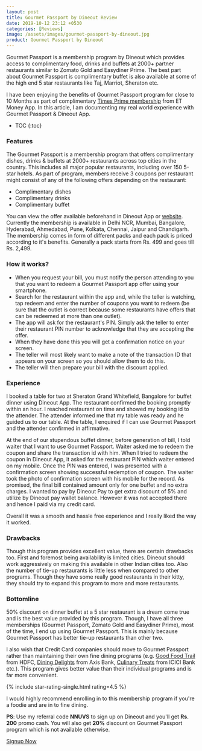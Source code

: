 ```yaml
---
layout: post
title: Gourmet Passport by Dineout Review
date: 2019-10-12 23:12 +0530
categories: [Reviews]
image: /assets/images/gourmet-passport-by-dineout.jpg
product: Gourmet Passport by Dineout
---
```


Gourmet Passport is a membership program by Dineout which provides access to complimentary food, drinks and buffets at 2000+ partner restaurants similar to Zomato Gold and Easydiner Prime. The best part about Gourmet Passport is complimentary buffet is also available at some of the high end 5 star restaurants like Taj, Marriot, Sheraton etc.

I have been enjoying the benefits of Gourmet Passport program for close to 10 Months as part of complimentary [Times Prime membership](/times-prime-membership-review/) from ET Money App. In this article, I am documenting my real world experience with Gourmet Passport & Dineout App.

<!-- prettier-ignore -->
* TOC
{:toc}

### Features

The Gourmet Passport is a membership program that offers complimentary dishes, drinks & buffets at 2000+ restaurants across top cities in the country. This includes all major popular restaurants, including over 150 5-star hotels. As part of program, members receive 3 coupons per restaurant might consist of any of the following offers depending on the restaurant:

- Complimentary dishes
- Complimentary drinks
- Complimentary buffet

You can view the offer available beforehand in Dineout App or [website](http://getgourmetpassport.com/). Currently the membership is available in Delhi NCR, Mumbai, Bangalore, Hyderabad, Ahmedabad, Pune, Kolkata, Chennai, Jaipur and Chandigarh. The membership comes in form of different packs and each pack is priced according to it's benefits. Generally a pack starts from Rs. 499 and goes till Rs. 2,499.

### How it works?

- When you request your bill, you must notify the person attending to you that you want to redeem a Gourmet Passport app offer using your smartphone.
- Search for the restaurant within the app and, while the teller is watching, tap redeem and enter the number of coupons you want to redeem (be sure that the outlet is correct because some restaurants have offers that can be redeemed at more than one outlet).
- The app will ask for the restaurant's PIN. Simply ask the teller to enter their restaurant PIN number to acknowledge that they are accepting the offer.
- When they have done this you will get a confirmation notice on your screen.
- The teller will most likely want to make a note of the transaction ID that appears on your screen so you should allow them to do this.
- The teller will then prepare your bill with the discount applied.

### Experience

I booked a table for two at Sheraton Grand Whitefield, Bangalore for buffet dinner using Dineout App. The restaurant confirmed the booking promptly within an hour. I reached restaurant on time and showed my booking id to the attender. The attender informed me that my table was ready and he guided us to our table. At the table, I enquired if I can use Gourmet Passport and the attender confirmed in affirmative.

At the end of our stupendous buffet dinner, before generation of bill, I told waiter that I want to use Gourmet Passport. Waiter asked me to redeem the coupon and share the transaction id with him. When I tried to redeem the coupon in Dineout App, it asked for the restaurant PIN which waiter entered on my mobile. Once the PIN was entered, I was presented with a confirmation screen showing successful redemption of coupon. The waiter took the photo of confirmation screen with his mobile for the record. As promised, the final bill contained amount only for one buffet and no extra charges. I wanted to pay by Dineout Pay to get extra discount of 5% and utilize by Dineout pay wallet balance. However it was not accepted there and hence I paid via my credit card.

Overall it was a smooth and hassle free experience and I really liked the way it worked.

### Drawbacks

Though this program provides excellent value, there are certain drawbacks too. First and foremost being availability is limited cities. Dineout should work aggressively on making this available in other Indian cities too. Also the number of tie-up restaurants is little less when compared to other programs. Though they have some really good restaurants in their kitty, they should try to expand this program to more and more restaurants.

### Bottomline

50% discount on dinner buffet at a 5 star restaurant is a dream come true and is the best value provided by this program. Though, I have all three memberships (Gourmet Passport, Zomato Gold and Easydiner Prime), most of the time, I end up using Gourmet Passport. This is mainly because Gourmet Passport has better tie-up restaurants than other two.

I also wish that Credit Card companies should move to Gourmet Passport rather than maintaining their own fine dining programs (e.g. [Good Food Trail](https://diningoffers.smartbuy.brewfer.com/hdfc/webapp/listing/restaurantlist) from HDFC, [Dining Delights](https://diningdelights.axisbank.com/) from Axis Bank, [Culinary Treats](https://www.icicibank.com/offers/categories/dining-offers.page) from ICICI Bank etc.). This program gives better value than their individual programs and is far more convenient.

{% include star-rating-single.html rating=4.5 %}

I would highly recommend enrolling in to this membership program if you're a foodie and are in to fine dining.

**PS**: Use my referral code **NNUVS** to sign up on Dineout and you'll get **Rs. 200** promo cash. You will also get **20%** discount on Gourmet Passport program which is not available otherwise.

<a href="https://bnc.lt/6ZXm/pYcH9bnzK0" target="_blank" class="btn btn-lg btn-danger btn-block post-element mt-2" rel="noopener"><i class="ci-pen"></i> Signup Now</a>
